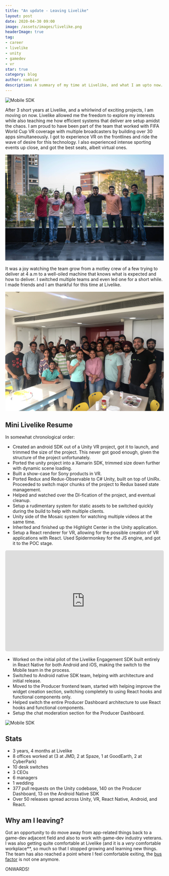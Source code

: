 ```yaml
---
title: "An update - Leaving Livelike"
layout: post
date: 2020-04-30 09:00
image: /assets/images/livelike.png
headerImage: true
tag:
- career
- livelike
- unity
- gamedev
- vr
star: true
category: blog
author: nambiar
description: A summary of my time at Livelike, and what I am upto now.
---
```


![Mobile SDK](/assets/images/livelike.gif)

After 3 short years at Livelike, and a whirlwind of exciting projects, I am moving on now. Livelike allowed me the freedom to explore my interests while also teaching me how efficient systems that deliver are setup amidst the chaos. I am proud to have been part of the team that worked with FIFA World Cup VR coverage with multiple broadcasters by building over 30 apps simultaneously. I got to experience VR on the frontlines and ride the wave of desire for this technology. I also experienced intense sporting events up close, and got the best seats, albeit virtual ones.

![Livelike India 2017](/assets/images/livelike_og.jpg)

It was a joy watching the team grow from a motley crew of a few trying to deliver at 4 a.m to a well-oiled machine that knows what is expected and how to deliver. I switched multiple teams and even led one for a short while. I made friends and I am thankful for this time at Livelike.

![Livelike India 2018](/assets/images/livelike_2018.jpg)

## Mini Livelike Resume

In somewhat chronological order:

* Created an android SDK out of a Unity VR project, got it to launch, and trimmed the size of the project. This never got good enough, given the structure of the project unfortunately.
* Ported the unity project into a Xamarin SDK, trimmed size down further with dynamic scene loading.
* Built a show-case for Sony products in VR.
* Ported Redux and Redux-Observable to C# Unity, built on top of UniRx. Proceeded to switch major chunks of the project to Redux based state management.
* Helped and watched over the DI-fication of the project, and eventual cleanup.
* Setup a rudimentary system for static assets to be switched quickly during the build to help with multiple clients.
* Unity side of the Mosaic system for watching multiple videos at the same time.
* Inherited and finished up the Highlight Center in the Unity application.
* Setup a React renderer for VR, allowing for the possible creation of VR applications with React. Used Spidermonkey for the JS engine, and got it to the POC stage.

<iframe src="https://player.vimeo.com/video/418974325?autoplay=1&amp;amp;dnt=1&amp;app_id=122963" allow="autoplay; fullscreen" allowfullscreen="" title="LiveLike VR - Bring Home The Game" id="fitvid0" frameborder="0" style="max-width: 100%; width: 640px; height: 320px; border-radius: 5px;">
</iframe>

* Worked on the initial pilot of the Livelike Engagement SDK built entirely in React Native for both Android and iOS, making the switch to the Mobile team in the process.
* Switched to Android native SDK team, helping with architecture and initial release.
* Moved to the Producer frontend team, started with helping improve the widget creation section, switching completely to using React hooks and functional components only.
* Helped switch the entire Producer Dashboard architecture to use React hooks and functional components.
* Setup the chat moderation section for the Producer Dashboard.

![Mobile SDK](/assets/images/livelike_mobile.gif)

## Stats

* 3 years, 4 months at Livelike
* 8 offices worked at (3 at JMD, 2 at Spaze, 1 at GoodEarth, 2 at CyberPark)
* 10 desk switches
* 3 CEOs
* 6 managers
* 1 wedding
* 377 pull requests on the Unity codebase, 140 on the Producer Dashboard, 13 on the Android Native SDK
* Over 50 releases spread across Unity, VR, React Native, Android, and React.

## Why am I leaving?

Got an opportunity to do move away from app-related things back to a game-dev adjacent field and also to work with game-dev industry veterans. I was also getting quite comfortable at Livelike (and it is a *very* comfortable workplace**, so much so that I stopped growing and learning new things. The team has also reached a point where I feel comfortable exiting, the [bus factor](https://en.wikipedia.org/wiki/Bus_factor) is not one anymore.

ONWARDS!
